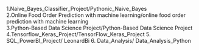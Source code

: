 1.Naive_Bayes_Classifier_Project/Pythonic_Naive_Bayes   
2.Online Food Order Prediction with machine learning/online food order prediction with machine learning  
3.Python-Based Data Science Project/Python-Based Data Science Project
4.Tensorflow_Keras_Project/TensorFlow_Keras_Project
5. SQL_PowerBI_Project/ LeonardBi
6. Data_Analysis/ Data_Analysis_Python
